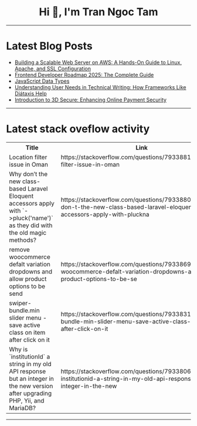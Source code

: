 <h1 align="center">Hi 👋, I'm Tran Ngoc Tam</h1>

---

# Latest Blog Posts 
<!-- BLOG-POST-LIST:START -->
- [Building a Scalable Web Server on AWS: A Hands-On Guide to Linux, Apache, and SSL Configuration](https://dev.to/josephibehdev/building-a-scalable-web-server-on-aws-a-hands-on-guide-to-linux-apache-and-ssl-configuration-3cmh)
- [Frontend Developer Roadmap 2025: The Complete Guide](https://dev.to/kafeel_ahmad/frontend-developer-roadmap-2025-the-complete-guide-53dg)
- [JavaScript Data Types](https://dev.to/asror_0306/javascript-data-types-n33)
- [Understanding User Needs in Technical Writing: How Frameworks Like Diátaxis Help](https://dev.to/superherojt/understanding-user-needs-in-technical-writing-how-frameworks-like-diataxis-help-2l9n)
- [Introduction to 3D Secure: Enhancing Online Payment Security](https://dev.to/azaharuddinruhit/introduction-to-3d-secure-enhancing-online-payment-security-2773)
<!-- BLOG-POST-LIST:END -->

---

# Latest stack oveflow activity
<table>
  <tr><th>Title</th><th>Link</th></tr>
  <!-- STACKOVERFLOW:START --><tr><td>Location filter issue in Oman</td><td>https://stackoverflow.com/questions/79338817/location-filter-issue-in-oman</td></tr><tr><td>Why don’t the new class-based Laravel Eloquent accessors apply with `-&gt;pluck&lpar;&#39;name&#39;&rpar;` as they did with the old magic methods?</td><td>https://stackoverflow.com/questions/79338805/why-don-t-the-new-class-based-laravel-eloquent-accessors-apply-with-pluckna</td></tr><tr><td>remove woocommerce defalt variation dropdowns and allow product options to be send</td><td>https://stackoverflow.com/questions/79338694/remove-woocommerce-defalt-variation-dropdowns-and-allow-product-options-to-be-se</td></tr><tr><td>swiper-bundle.min slider menu - save active class on item after click on it</td><td>https://stackoverflow.com/questions/79338315/swiper-bundle-min-slider-menu-save-active-class-on-item-after-click-on-it</td></tr><tr><td>Why is `institutionId` a string in my old API response but an integer in the new version after upgrading PHP, Yii, and MariaDB?</td><td>https://stackoverflow.com/questions/79338069/why-is-institutionid-a-string-in-my-old-api-response-but-an-integer-in-the-new</td></tr><!-- STACKOVERFLOW:END -->
</table>

---


